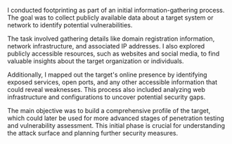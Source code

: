  I conducted footprinting as part of an initial information-gathering process. The goal was to collect publicly available data about a target system or network to identify potential vulnerabilities.

The task involved gathering details like domain registration information, network infrastructure, and associated IP addresses. I also explored publicly accessible resources, such as websites and social media, to find valuable insights about the target organization or individuals.

Additionally, I mapped out the target's online presence by identifying exposed services, open ports, and any other accessible information that could reveal weaknesses. This process also included analyzing web infrastructure and configurations to uncover potential security gaps.

The main objective was to build a comprehensive profile of the target, which could later be used for more advanced stages of penetration testing and vulnerability assessment. This initial phase is crucial for understanding the attack surface and planning further security measures.
